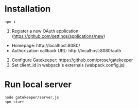 # Installation
```bash
npm i
```
1. Register a new OAuth application (https://github.com/settings/applications/new)
  * Homepage: http://localhost:8080/
  * Authorization callback URL: http://localhost:8080/auth
2. Configure Gatekeeper: https://github.com/prose/gatekeeper
3. Set client_id in webpack's externals (webpack.config.js)

# Run local server
```bash
node gatekeeper/server.js
npm start
```
